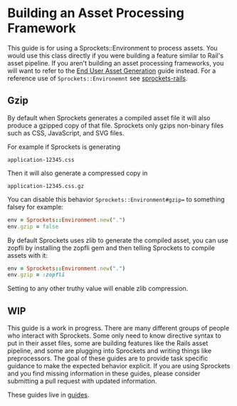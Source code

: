 # Building an Asset Processing Framework

This guide is for using a Sprockets::Environment to process assets. You would use this class directly if you were building a feature similar to Rail's asset pipeline. If you aren't building an asset processing frameworks, you will want to refer to the [End User Asset Generation](end_user_asset_generation.md) guide instead. For a reference use of `Sprockets::Environemnt` see [sprockets-rails](http://github.com/rails/Sprockets-rails).

## Gzip

By default when Sprockets generates a compiled asset file it will also produce a gzipped copy of that file. Sprockets only gzips non-binary files such as CSS, JavaScript, and SVG files.

For example if Sprockets is generating

```
application-12345.css
```

Then it will also generate a compressed copy in

```
application-12345.css.gz
```

You can disable this behavior `Sprockets::Environment#gzip=` to something falsey for example:

```ruby
env = Sprockets::Environment.new(".")
env.gzip = false
```

By default Sprockets uses zlib to generate the compiled asset, you can use zopfli by installing the zopfli gem and then telling Sprockets to compile assets with it:

```ruby
env = Sprockets::Environment.new(".")
env.gzip = :zopfli
```

Setting to any other truthy value will enable zlib compression.

## WIP

This guide is a work in progress. There are many different groups of people who interact with Sprockets. Some only need to know directive syntax to put in their asset files, some are building features like the Rails asset pipeline, and some are plugging into Sprockets and writing things like preprocessors. The goal of these guides are to provide task specific guidance to make the expected behavior explicit. If you are using Sprockets and you find missing information in these guides, please consider submitting a pull request with updated information.

These guides live in [guides](/guides).
